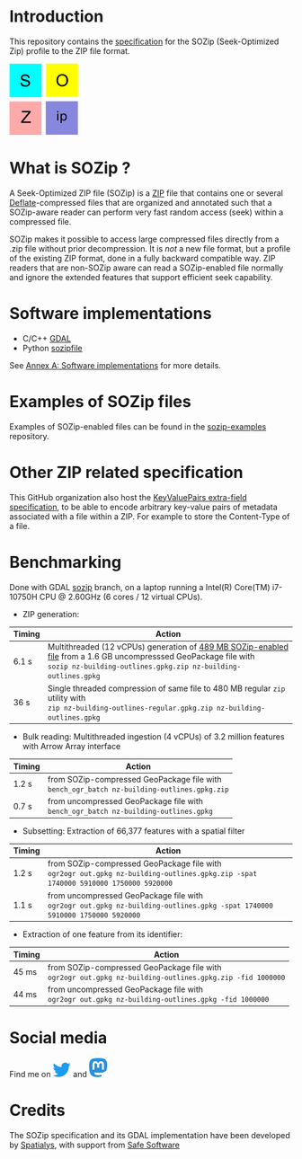 # Introduction

This repository contains the [specification](sozip_specification.md) for the SOZip
(Seek-Optimized Zip) profile to the ZIP file format.

![Logo](images/logo.png)

# What is SOZip ?

A Seek-Optimized ZIP file (SOZip) is a
[ZIP](https://en.wikipedia.org/wiki/ZIP_(file_format)) file that contains one
or several [Deflate](https://www.ietf.org/rfc/rfc1951.txt)-compressed files
that are organized and annotated such that a SOZip-aware reader can perform
very fast random access (seek) within a compressed file.

SOZip makes it possible to access large compressed files directly from a .zip
file without prior decompression. It is *not* a new file format, but a profile
of the existing ZIP format, done in a fully backward compatible way. ZIP
readers that are non-SOZip aware can read a SOZip-enabled file
normally and ignore the extended features that support efficient seek
capability.

# Software implementations

- C/C++ [GDAL](https://gdal.org)
- Python [sozipfile](https://github.com/sozip/sozipfile)

See [Annex A: Software implementations](https://github.com/sozip/sozip-spec/blob/master/sozip_specification.md#annex-a-software-implementations)
for more details.

# Examples of SOZip files

Examples of SOZip-enabled files can be found in the
[sozip-examples](https://github.com/sozip/sozip-examples) repository.

# Other ZIP related specification

This GitHub organization also host the
[KeyValuePairs extra-field specification](https://github.com/sozip/keyvaluepairs-spec/blob/master/zip_keyvalue_extra_field_specification.md),
to be able to encode arbitrary key-value pairs of metadata associated with a file
within a ZIP. For example to store the Content-Type of a file.

# Benchmarking

Done with GDAL [sozip](https://github.com/rouault/gdal/tree/sozip) branch, on a
laptop running a Intel(R) Core(TM) i7-10750H CPU @ 2.60GHz (6 cores / 12 virtual CPUs).

* ZIP generation:

| Timing | Action                                                                     |
| ------ | -------------------------------------------------------------------------- |
|  6.1 s | Multithreaded (12 vCPUs) generation of [489 MB SOZip-enabled file](https://download.osgeo.org/gdal/data/sozip/nz-building-outlines.gpkg.zip) from a 1.6 GB uncompresssed GeoPackage file with<br>``sozip nz-building-outlines.gpkg.zip nz-building-outlines.gpkg`` |
|  36 s  | Single threaded compression of same file to 480 MB regular ``zip`` utility with<br>``zip nz-building-outlines-regular.gpkg.zip nz-building-outlines.gpkg`` |

* Bulk reading: Multithreaded ingestion (4 vCPUs) of 3.2 million features with Arrow Array interface

| Timing | Action                                                                     |
| ------ | -------------------------------------------------------------------------- |
|  1.2 s | from SOZip-compressed GeoPackage file with<br>``bench_ogr_batch nz-building-outlines.gpkg.zip`` |
|  0.7 s | from uncompressed GeoPackage file with<br>``bench_ogr_batch nz-building-outlines.gpkg`` |

* Subsetting: Extraction of 66,377 features with a spatial filter

| Timing | Action                                                                     |
| ------ | -------------------------------------------------------------------------- |
|  1.2 s | from SOZip-compressed GeoPackage file with<br>``ogr2ogr out.gpkg nz-building-outlines.gpkg.zip -spat 1740000 5910000 1750000 5920000`` |
|  1.1 s | from uncompressed GeoPackage file with<br>``ogr2ogr out.gpkg nz-building-outlines.gpkg -spat 1740000 5910000 1750000 5920000`` |

* Extraction of one feature from its identifier:

| Timing | Action                                                                     |
| ------ | -------------------------------------------------------------------------- |
|  45 ms | from SOZip-compressed GeoPackage file with<br>``ogr2ogr out.gpkg nz-building-outlines.gpkg.zip -fid 1000000`` |
|  44 ms | from uncompressed GeoPackage file with<br>``ogr2ogr out.gpkg nz-building-outlines.gpkg -fid 1000000`` |

# Social media

Find me on [![Twitter](images/32px-Twitter-logo.svg.png)](https://twitter.com/sozipOrg) and
[![Mastodon](images/Mastodon_Logotype_(Simple).png)](https://fosstodon.org/@sozip)

# Credits

The SOZip specification and its GDAL implementation have been developed by
[Spatialys](https://www.spatialys.com), with support from [Safe Software](https://www.safe.com/)

<!---
# Adopters

(Put here a list of organizations, in particular data producers, that have
adopted SOZip)
-->
